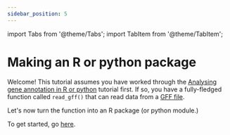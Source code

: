 ```yaml
---
sidebar_position: 5
---
```


import Tabs from '@theme/Tabs';
import TabItem from '@theme/TabItem';

# Making an R or python package

Welcome!  This tutorial assumes you have worked through the [Analysing gene annotation in R or python](../programming_with_gene_annotations3/README.md) tutorial first.  If so, you have a fully-fledged function called `read_gff()` that can read data from a [GFF file](../programming_with_gene_annotations3/002_What_gene_annotation_data_looks_like.md).

Let's now turn the function into an R package (or python module.)

To get started, go [here](./read_gff.md).

